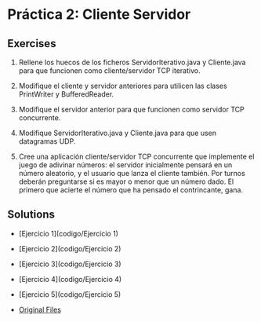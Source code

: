 # Práctica 2: Cliente Servidor

## Exercises

1. Rellene los huecos de los ficheros <servicio>ServidorIterativo.java y <servicio>Cliente.java para que funcionen como cliente/servidor TCP iterativo.

2. Modifique el cliente y servidor anteriores para utilicen las clases PrintWriter y BufferedReader.

3. Modifique el servidor anterior para que funcionen como servidor TCP concurrente.

4. Modifique <servicio>ServidorIterativo.java y <servicio>Cliente.java para que usen datagramas UDP.

5. Cree una aplicación cliente/servidor TCP concurrente que implemente el juego de adivinar números: el servidor inicialmente pensará en un número aleatorio, y el usuario que lanza el cliente también. Por turnos deberán preguntarse si es mayor o menor que un número dado. El primero que acierte el número que ha pensado el contrincante, gana.

## Solutions

* [Ejercicio 1](codigo/Ejercicio 1)

* [Ejercicio 2](codigo/Ejercicio 2)

* [Ejercicio 3](codigo/Ejercicio 3)

* [Ejercicio 4](codigo/Ejercicio 4)

* [Ejercicio 5](codigo/Ejercicio 5)

* [Original Files](codigo/Originals)
